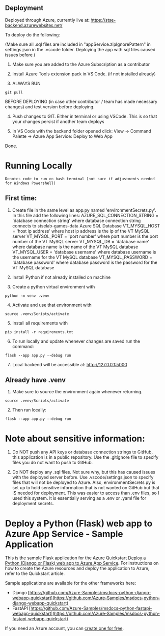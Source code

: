 ## Deployment
Deployed through Azure, currently live at:
https://stse-backend.azurewebsites.net/

To deploy do the following:

(Make sure all .sql files are included in "appService.zipIgnorePattern" in settings.json in the .vscode folder. 
Deploying the app with sql files caused issues before.)

1) Make sure you are added to the Azure Subscription as a contributor

2) Install Azure Tools extension pack in VS Code. (if not installed already)

3) ALWAYS RUN
```
git pull
```
BEFORE DEPLOYING (in case other contributor / team has made necessary changes) and test version before deploying. 

4) Push changes to GIT. Either in terminal or using VSCode. This is so that your changes persist if another team deploys 

5) In VS Code with the backend folder opened click:
    View -> Command Palette -> Azure App Service: Deploy to Web App

Done.

# Running Locally

```
Denotes code to run on bash terminal (not sure if adjustments needed for Windows Powershell)
```

## First time:
1) Create file in the same level as app.py named 'environmentSecrets.py'.
In this file add the following lines: 
AZURE_SQL_CONNECTION_STRING = 'database connection string'
    where database connection string connects to stselab-games-data Azure SQL Database
VT_MYSQL_HOST = 'host ip address'
    where host ip address is the ip of the VT MySQL server
VT_MYSQL_PORT = 'port number'
    where port number is the port number of the VT MySQL server
VT_MYSQL_DB = 'database name'
    where database name is the name of the VT MySQL database
VT_MYSQL_USER = 'database username'
    where database username is the username for the VT MySQL database
VT_MYSQL_PASSWORD = 'database password'
    where database password is the password for the VT MySQL database

2) Install Python if not already installed on machine

3) Create a python virtual environment with
```
python -m venv .venv
```

4) Activate and use that environment with
```
source .venv/Scripts/activate
```

5) Install all requirements with 
```
pip install -r requirements.txt
```

6) To run locally and update whenever changes are saved run the command:
```
flask --app app.py --debug run
```

7) Local backend will be accessible at:
http://127.0.0.1:5000


## Already have .venv
1) Make sure to source the environment again whenever returning.
```
source .venv/Scripts/activate
```

2) Then run locally:
```
flask --app app.py --debug run
```

# Note about sensitive information:

1) Do NOT push any API keys or database connection strings to GitHub, this application is in a public repository. 
Use the .gitignore file to specify files you do not want to push to GitHub.

2) Do NOT deploy any .sql files. Not sure why, but this has caused issues with the deployed server before. 
Use .vscode/settings.json to specify files that will not be deployed to Azure. Also, environmentSecrets.py is set up 
to hold sensitive information that is not wanted on GitHub but that IS needed for deployment. This was easier to access than
.env files, so I used this system. It is essentially serving as a .env or .yaml file for deployment secrets.

# Deploy a Python (Flask) web app to Azure App Service - Sample Application

This is the sample Flask application for the Azure Quickstart [Deploy a Python (Django or Flask) web app to Azure App Service](https://docs.microsoft.com/en-us/azure/app-service/quickstart-python). For instructions on how to create the Azure resources and deploy the application to Azure, refer to the Quickstart article.

Sample applications are available for the other frameworks here:

* Django [https://github.com/Azure-Samples/msdocs-python-django-webapp-quickstart](https://github.com/Azure-Samples/msdocs-python-django-webapp-quickstart)
* FastAPI [https://github.com/Azure-Samples/msdocs-python-fastapi-webapp-quickstart](https://github.com/Azure-Samples/msdocs-python-fastapi-webapp-quickstart)

If you need an Azure account, you can [create one for free](https://azure.microsoft.com/en-us/free/).
